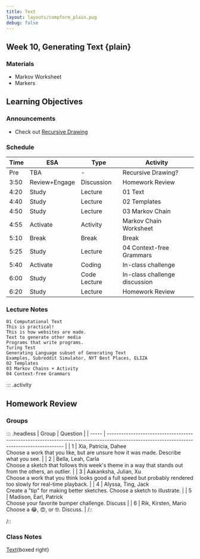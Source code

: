 ```yaml
---
title: Text
layout: layouts/compform_plain.pug
debug: false
---
```


## Week 10, Generating Text {plain}

### Materials
- Markov Worksheet
- Markers


## Learning Objectives


### Announcements
- Check out [Recursive Drawing](http://recursivedrawing.com/draw.html)


### Schedule
| Time | ESA           | Type         | Activity                      |
| ---- | ------------- | ------------ | ----------------------------- |
| Pre  | TBA           | -            | Recursive Drawing?            |
| 3:50 | Review+Engage | Discussion   | Homework Review               |
| 4:20 | Study         | Lecture      | 01 Text                       |
| 4:40 | Study         | Lecture      | 02 Templates                  |
| 4:50 | Study         | Lecture      | 03 Markov Chain               |
| 4:55 | Activate      | Activity     | Markov Chain Worksheet        |
| 5:10 | Break         | Break        | Break                         |
| 5:25 | Study         | Lecture      | 04 Context-free Grammars      |
| 5:40 | Activate      | Coding       | In-class challenge            |
| 6:00 | Study         | Code Lecture | In-class challenge discussion |
| 6:20 | Study         | Lecture      | Homework Review               |


### Lecture Notes

```
01 Computational Text
This is practical!
This is how websites are made.
Text to generate other media
Programs that write programs.
Turing Test
Generating Language subset of Generating Text
Examples, Subreddit Simulator, NYT Best Places, ELIZA
02 Templates
03 Markov Chains + Activity
04 Context-free Grammars
```



::: .activity
## Homework Review


### Groups

::: .headless
| Group | Question                                                                                                                                   |
| ----- | ------------------------------------------------------------------------------------------------------------------------------------------ |
| 1     | Xia, Patricia, Dahee <br/> Choose a work that you like, but are unsure how it was made. Describe what you see.                             |
| 2     | Bella, Leah, Carla <br/> Choose a sketch that follows this week's theme in a way that stands out from the others, an outlier.              |
| 3     | Aakanksha, Julian, Xu  <br/> Choose a work that you think looks good a full speed but probably rendered too slowly for real-time playback. |
| 4     | Alyssa, Ting, Jack <br/> Create a "tip" for making better sketches. Choose a sketch to illustrate.                                         |
| 5     | Madison, Earl, Patrick <br/> Choose your favorite bumper challenge. Discuss                                                                |
| 6     | Rik, Kirsten, Mario <br/> Choose a 😂, 😍, or 🤓. Discuss.                                                                                 |
/::




/::
<!-- Choose a project that presents an interesting direction for further design inquiry. Suggest possible variations on this project. -->


### Class Notes

[Text](./index.html){boxed right}


<style> 
    .headless thead {
        display: none;
    }
</style>





